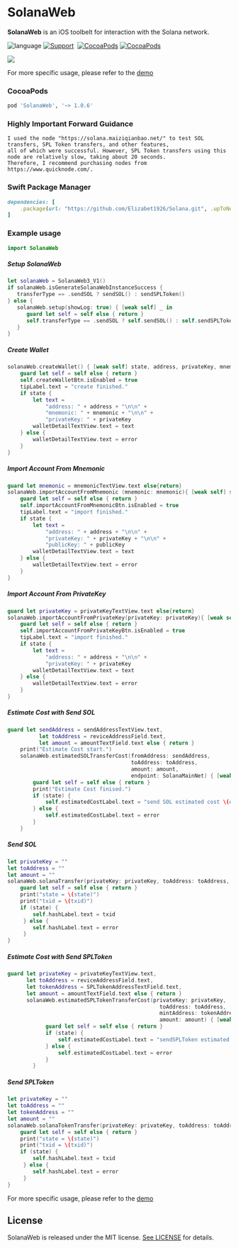 # SolanaWeb
**SolanaWeb** is an iOS toolbelt for interaction with the Solana network.

![language](https://img.shields.io/badge/Language-Swift-green)
[![Support](https://img.shields.io/badge/support-iOS%209%2B%20-FB7DEC.svg?style=flat)](https://www.apple.com/nl/ios/)&nbsp;
[![CocoaPods](https://img.shields.io/badge/support-Cocoapods-green)](https://cocoapods.org/pods/SolanaWeb)
[![CocoaPods](https://img.shields.io/badge/support-SwiftPackageManagr-green)](https://www.swift.org/getting-started/#using-the-package-manager)

![](Resource/Demo01.png)

For more specific usage, please refer to the [demo](https://github.com/Elizabet1926/Solana/tree/master/Demo)

###  CocoaPods

```ruby
pod 'SolanaWeb', '~> 1.0.6'
```
### Highly Important Forward Guidance

```
I used the node "https://solana.maiziqianbao.net/" to test SOL transfers, SPL Token transfers, and other features,
all of which were successful. However, SPL Token transfers using this node are relatively slow, taking about 20 seconds. 
Therefore, I recommend purchasing nodes from https://www.quicknode.com/.
```
### Swift Package Manager

```ruby
dependencies: [
    .package(url: "https://github.com/Elizabet1926/Solana.git", .upToNextMajor(from: "1.0.7"))
]
```


### Example usage

```swift
import SolanaWeb
```

##### Setup SolanaWeb
```swift
let solanaWeb = SolanaWeb3_V1()
if solanaWeb.isGenerateSolanaWebInstanceSuccess {
   transferType == .sendSOL ? sendSOL() : sendSPLToken()
} else {
   solanaWeb.setup(showLog: true) { [weak self] _ in
      guard let self = self else { return }
      self.transferType == .sendSOL ? self.sendSOL() : self.sendSPLToken()
   }
}
```

##### Create Wallet
```swift
solanaWeb.createWallet() { [weak self] state, address, privateKey, mnemonic,error in
    guard let self = self else { return }
    self.createWalletBtn.isEnabled = true
    tipLabel.text = "create finished."
    if state {
        let text =
            "address: " + address + "\n\n" +
            "mnemonic: " + mnemonic + "\n\n" +
            "privateKey: " + privateKey
        walletDetailTextView.text = text
    } else {
        walletDetailTextView.text = error
    }
}
```

##### Import Account From Mnemonic
```swift
guard let mnemonic = mnemonicTextView.text else{return}
solanaWeb.importAccountFromMnemonic (mnemonic: mnemonic){ [weak self] state, address, privateKey, publicKey, error in
    guard let self = self else { return }
    self.importAccountFromMnemonicBtn.isEnabled = true
    tipLabel.text = "import finished."
    if state {
        let text =
            "address: " + address + "\n\n" +
            "privateKey: " + privateKey + "\n\n" +
            "publicKey: " + publicKey
        walletDetailTextView.text = text
    } else {
        walletDetailTextView.text = error
    }
}
```
##### Import Account From PrivateKey
```swift
guard let privateKey = privateKeyTextView.text else{return}
solanaWeb.importAccountFromPrivateKey(privateKey: privateKey){ [weak self] state, address, privateKey,error in
    guard let self = self else { return }
    self.importAccountFromPrivateKeyBtn.isEnabled = true
    tipLabel.text = "import finished."
    if state {
        let text =
            "address: " + address + "\n\n" +
            "privateKey: " + privateKey
        walletDetailTextView.text = text
    } else {
        walletDetailTextView.text = error
    }
}
```

##### Estimate Cost with Send SOL
```swift
guard let sendAddress = sendAddressTextView.text,
          let toAddress = reviceAddressField.text,
          let amount = amountTextField.text else { return }
    print("Estimate Cost start.")
    solanaWeb.estimatedSOLTransferCost(fromAddress: sendAddress,
                                       toAddress: toAddress,
                                       amount: amount,
                                       endpoint: SolanaMainNet) { [weak self] state, estimatedSOLTransferCost,error in
        guard let self = self else { return }
        print("Estimate Cost finised.")
        if (state) {
            self.estimatedCostLabel.text = "send SOL estimated cost \(estimatedSOLTransferCost) SOL "
        } else {
            self.estimatedCostLabel.text = error
        }
    }
```

##### Send SOL
```swift
let privateKey = ""
let toAddress = ""
let amount = ""
solanaWeb.solanaTransfer(privateKey: privateKey, toAddress: toAddress, amount: amount, endpoint: SolanaMainNet) { [weak self] state, txid, error in
    guard let self = self else { return }
    print("state = \(state)")
    print("txid = \(txid)")
    if (state) {
        self.hashLabel.text = txid
     } else {
        self.hashLabel.text = error
     }
} 
```

##### Estimate Cost with Send SPLToken
```swift
guard let privateKey = privateKeyTextView.text,
      let toAddress = reviceAddressField.text,
      let tokenAddress = SPLTokenAddressTextField.text,
      let amount = amountTextField.text else { return }
      solanaWeb.estimatedSPLTokenTransferCost(privateKey: privateKey,
                                                toAddress: toAddress,
                                                mintAddress: tokenAddress,
                                                amount: amount) { [weak self] state, cost,error in
            guard let self = self else { return }
            if (state) {
                self.estimatedCostLabel.text = "sendSPLToken estimated cost \(cost) SOL "
            } else {
                self.estimatedCostLabel.text = error
            }
        }
```
##### Send SPLToken
```swift
let privateKey = ""
let toAddress = ""
let tokenAddress = ""
let amount = ""
solanaWeb.solanaTokenTransfer(privateKey: privateKey, toAddress: toAddress, mintAuthority: tokenAddress, amount: amount, endpoint: SolanaMainNet) { [weak self] state, txid, error in
    guard let self = self else { return }
    print("state = \(state)")
    print("txid = \(txid)")
    if (state) {
        self.hashLabel.text = txid
     } else {
        self.hashLabel.text = error
     }
}
```

For more specific usage, please refer to the [demo](https://github.com/Elizabet1926/Solana/tree/master/Demo)

## License

SolanaWeb is released under the MIT license. [See LICENSE](https://github.com/Elizabet1926/Solana/blob/master/LICENSE) for details.
